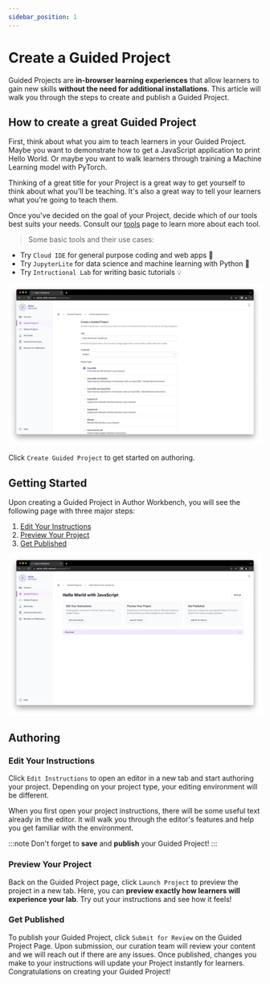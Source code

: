 ```yaml
---
sidebar_position: 1
---
```

# Create a Guided Project

Guided Projects are **in-browser learning experiences** that allow learners to gain new skills **without the need for additional installations**. This article will walk you through the steps to create and publish a Guided Project.

## How to create a great Guided Project

First, think about what you aim to teach learners in your Guided Project. Maybe you want to demonstrate how to get a JavaScript application to print Hello World. Or maybe you want to walk learners through training a Machine Learning model with PyTorch.

Thinking of a great title for your Project is a great way to get yourself to think about what you'll be teaching. It's also a great way to tell your learners what you're going to teach them.

Once you've decided on the goal of your Project, decide which of our tools best suits your needs. Consult our [tools](https://skills.network/lab-tools) page to learn more about each tool.

> Some basic tools and their use cases:
- Try `Cloud IDE` for general purpose coding and web apps :rocket:
- Try `JupyterLite` for data science and machine learning with Python :brain:
- Try `Intructional Lab` for writing basic tutorials :bulb:

![Create Guided Project Screenshot](/img/guided-projects/create-guided-project-screenshot.png)

Click `Create Guided Project` to get started on authoring.

## Getting Started
Upon creating a Guided Project in Author Workbench, you will see the following page with three major steps:
1. [Edit Your Instructions](#edit-your-instructions)
2. [Preview Your Project](#preview-your-project)
3. [Get Published](#get-published)

![Guided Project Screenshot](/img/guided-projects/get-started-screenshot.png)

## Authoring

### Edit Your Instructions
Click `Edit Instructions` to open an editor in a new tab and start authoring your project. Depending on your project type, your editing environment will be different. 

When you first open your project instructions, there will be some useful text already in the editor. It will walk you through the editor's features and help you get familiar with the environment. 

:::note
Don't forget to **save** and **publish** your Guided Project!
:::

### Preview Your Project
Back on the Guided Project page, click `Launch Project` to preview the project in a new tab. Here, you can **preview exactly how learners will experience your lab**. Try out your instructions and see how it feels!

### Get Published
To publish your Guided Project, click `Submit for Review` on the Guided Project Page. Upon submission, our curation team will review your content and we will reach out if there are any issues. Once published, changes you make to your instructions will update your Project instantly for learners. Congratulations on creating your Guided Project!

